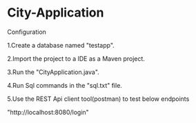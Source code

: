# City-Application
Configuration

1.Create a database named "testapp".

2.Import the project to a IDE as a Maven project.

3.Run the "CityApplication.java".

4.Run Sql commands in the "sql.txt" file.

5.Use the REST Api client tool(postman) to test below endpoints

"http://localhost:8080/login"

